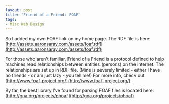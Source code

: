 ```yaml
---
layout: post
title: 'Friend of a Friend: FOAF'
tags:
- Misc Web Design
---
```


So I added my own FOAF link on my home page.  The RDF file is here:
[http://assets.aaronsaray.com/assets/foaf.rdf](http://assets.aaronsaray.com/assets/foaf.rdf)

For those who aren't familiar, Friend of a Friend is a protocol defined to help machines read relationships between entities (persons) on the internet.  The relationships are set up in RDF file.  (Mine is severely limited - either I have no friends - or am just lazy - you tell me!)  For more info, check out [http://www.foaf-project.org/](http://www.foaf-project.org/).

By far, the best library I've found for parsing FOAF files is located here: [http://gna.org/projects/phoaf](http://gna.org/projects/phoaf)
